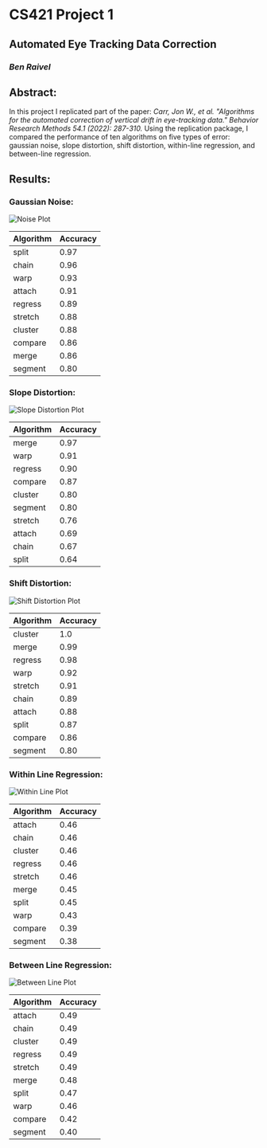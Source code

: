# CS421 Project 1
## Automated Eye Tracking Data Correction
### *Ben Raivel*

## Abstract:
In this project I replicated part of the paper: *Carr, Jon W., et al. "Algorithms for the automated correction of vertical drift in eye-tracking data." Behavior Research Methods 54.1 (2022): 287-310.* Using the replication package, I compared the performance of ten algorithms on five types of error: gaussian noise, slope distortion, shift distortion, within-line regression, and between-line regression.

## Results:
### Gaussian Noise:
![Noise Plot](noise_comparison.png)

| Algorithm | Accuracy |
|-----------|----------|
| split | 0.97 |
| chain | 0.96 |
| warp | 0.93 |
| attach | 0.91 |
| regress | 0.89 |
| stretch | 0.88 |
| cluster | 0.88 |
| compare | 0.86 |
| merge | 0.86 |
| segment | 0.80 |

### Slope Distortion:
![Slope Distortion Plot](slope_dist_accuracy.png)

| Algorithm | Accuracy |
|-----------|----------|
| merge | 0.97 |
| warp | 0.91 |
| regress | 0.90 |
| compare | 0.87 |
| cluster | 0.80 |
| segment | 0.80 |
| stretch | 0.76 |
| attach | 0.69 |
| chain | 0.67 |
| split | 0.64 |

### Shift Distortion:
![Shift Distortion Plot](shift_dist_accuracy.png)

| Algorithm | Accuracy |
|-----------|----------|
| cluster | 1.0 |
| merge | 0.99 |
| regress | 0.98 |
| warp | 0.92 |
| stretch | 0.91 |
| chain | 0.89 |
| attach | 0.88 |
| split | 0.87 |
| compare | 0.86 |
| segment | 0.80 |

### Within Line Regression:
![Within Line Plot](within_line_accuracy.png)

| Algorithm | Accuracy |
|-----------|----------|
| attach | 0.46 |
| chain | 0.46 |
| cluster | 0.46 |
| regress | 0.46 |
| stretch | 0.46 |
| merge | 0.45 |
| split | 0.45 |
| warp | 0.43 |
| compare | 0.39 |
| segment | 0.38 |

### Between Line Regression:
![Between Line Plot](between_line_accuracy.png)

| Algorithm | Accuracy |
|-----------|----------|
| attach | 0.49 |
| chain | 0.49 |
| cluster | 0.49 |
| regress | 0.49 |
| stretch | 0.49 |
| merge | 0.48 |
| split | 0.47 |
| warp | 0.46 |
| compare | 0.42 |
| segment | 0.40|